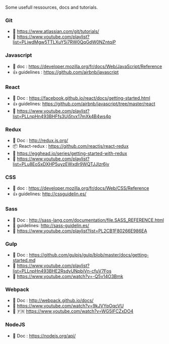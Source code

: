 Some usefull ressources, docs and tutorials.

### Git

- :book: https://www.atlassian.com/git/tutorials/
- :movie_camera: https://www.youtube.com/playlist?list=PLjwdMgw5TTLXuY5i7RW0QqGdW0NZntqiP


### Javascript

- :book: doc : https://developer.mozilla.org/fr/docs/Web/JavaScript/Reference
- :+1: guidelines : https://github.com/airbnb/javascript


### React
- :book: Doc : https://facebook.github.io/react/docs/getting-started.html
- :+1: guidelines: https://github.com/airbnb/javascript/tree/master/react
- :movie_camera: https://www.youtube.com/playlist?list=PLLnpHn493BHFfs3Uj5tvx17mXk4B4ws4p


### Redux

- :book: Doc : http://redux.js.org/
- :package: React-redux : https://github.com/reactjs/react-redux
- :movie_camera: https://egghead.io/series/getting-started-with-redux
- :movie_camera: https://www.youtube.com/playlist?list=PLu8EoSxDXHP5uyzEWxdlr9WQTJJIzr6jy


### CSS

- :book: doc : https://developer.mozilla.org/fr/docs/Web/CSS/Reference
- :+1: guidelines: http://cssguidelin.es/


### Sass

- :book: Doc : http://sass-lang.com/documentation/file.SASS_REFERENCE.html
- :page_with_curl: guidelines: http://sass-guidelin.es/
- :movie_camera: https://www.youtube.com/playlist?list=PL2CB1F80266E986EA


### Gulp

- :book: Doc : https://github.com/gulpjs/gulp/blob/master/docs/getting-started.md
- :movie_camera: https://www.youtube.com/playlist?list=PLLnpHn493BHE2RsdyUNpbiVn-cfuV7Fos
- :movie_camera: https://www.youtube.com/watch?v=-Q5v14O3Bmk


### Webpack

- :book: Doc : http://webpack.github.io/docs/
- :movie_camera: https://www.youtube.com/watch?v=9kJVYpOqcVU
- :movie_camera: :fr: https://www.youtube.com/watch?v=WG5IFCZxDO4


### NodeJS

- :book: Doc : https://nodejs.org/api/
